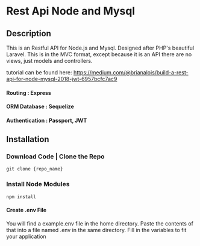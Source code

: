 # Rest Api Node and Mysql

## Description

This is an Restful API for Node.js and Mysql. Designed after PHP's beautiful Laravel. This is in the MVC format, except because it is an API there are no views, just models and controllers.

tutorial can be found here: https://medium.com/@brianalois/build-a-rest-api-for-node-mysql-2018-jwt-6957bcfc7ac9

#### Routing : Express
#### ORM Database : Sequelize
#### Authentication : Passport, JWT

## Installation

### Download Code | Clone the Repo

``` 
git clone {repo_name}
```

### Install Node Modules
```
npm install
```

#### Create .env File

You will find a example.env file in the home directory. Paste the contents of that into a file named .env in the same directory. Fill in the variables to fit your application
